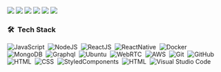 ![](https://github.githubassets.com/images/mona-whisper.gif)
![](https://github.githubassets.com/images/mona-whisper.gif)
![](https://github.githubassets.com/images/mona-whisper.gif)
![](https://github.githubassets.com/images/mona-whisper.gif)
![](https://github.githubassets.com/images/mona-whisper.gif)
![](https://github.githubassets.com/images/mona-whisper.gif)

### 🛠 &nbsp;Tech Stack
![JavaScript](https://img.shields.io/badge/-JavaScript-05122A?style=flat&logo=javascript)&nbsp;
![NodeJS](https://img.shields.io/badge/-NodeJS-05122A?style=flat&logo=javascript)&nbsp;
![ReactJS](https://img.shields.io/badge/-ReactJS-05122A?style=flat&logo=react)&nbsp;
![ReactNative](https://img.shields.io/badge/-React%20Native-05122A?style=flat&logo=react)&nbsp;
![Docker](https://img.shields.io/badge/-Docker-05122A?style=flat&logo=docker)&nbsp;
![MongoDB](https://img.shields.io/badge/-MongoDB-05122A?style=flat&logo=mongoDB)&nbsp;
![Graphql](https://img.shields.io/badge/-Graphql-05122A?style=flat&logo=graphql)&nbsp;
![Ubuntu](https://img.shields.io/badge/-Ubuntu-05122A?style=flat&logo=ubuntu)&nbsp;
![WebRTC](https://img.shields.io/badge/-WebRTC-05122A?style=flat&logo=webrtc)&nbsp;
![AWS](https://img.shields.io/badge/-AWS-05122A?style=flat&logo=amazon)&nbsp;
![Git](https://img.shields.io/badge/-Git-05122A?style=flat&logo=git)&nbsp;
![GitHub](https://img.shields.io/badge/-GitHub-05122A?style=flat&logo=github)&nbsp;
![HTML](https://img.shields.io/badge/-HTML5-05122A?style=flat&logo=HTML5)&nbsp;
![CSS](https://img.shields.io/badge/-CSS3-05122A?style=flat&logo=CSS3&logoColor=1572B6)&nbsp;
![StyledComponents](https://img.shields.io/badge/-StyledComponents-05122A?style=flat&logo=styled-components)&nbsp;
![HTML](https://img.shields.io/badge/-SASS-05122A?style=flat&logo=sass)&nbsp;
![Visual Studio Code](https://img.shields.io/badge/-Visual%20Studio%20Code-05122A?style=flat&logo=visual-studio-code&logoColor=007ACC)&nbsp;






